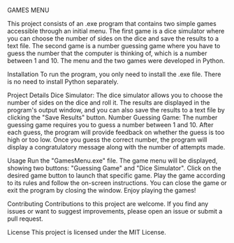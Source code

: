 GAMES MENU

This project consists of an .exe program that contains two simple games accessible through an initial menu. The first game is a dice simulator where you can choose the number of sides on the dice and save the results to a text file. The second game is a number guessing game where you have to guess the number that the computer is thinking of, which is a number between 1 and 10. The menu and the two games were developed in Python.

Installation
To run the program, you only need to install the .exe file. There is no need to install Python separately.

Project Details
Dice Simulator: The dice simulator allows you to choose the number of sides on the dice and roll it. The results are displayed in the program's output window, and you can also save the results to a text file by clicking the "Save Results" button.
Number Guessing Game: The number guessing game requires you to guess a number between 1 and 10. After each guess, the program will provide feedback on whether the guess is too high or too low. Once you guess the correct number, the program will display a congratulatory message along with the number of attempts made.

Usage
Run the "GamesMenu.exe" file.
The game menu will be displayed, showing two buttons: "Guessing Game" and "Dice Simulator".
Click on the desired game button to launch that specific game.
Play the game according to its rules and follow the on-screen instructions.
You can close the game or exit the program by closing the window.
Enjoy playing the games!

Contributing
Contributions to this project are welcome. If you find any issues or want to suggest improvements, please open an issue or submit a pull request.

License
This project is licensed under the MIT License.